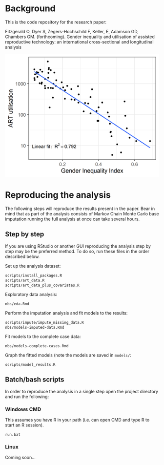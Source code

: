 
# Background

This is the code repository for the research paper:

Fitzgerald O, Dyer S, Zegers-Hochschild F, Keller, E, Adamson GD, Chambers GM. (forthcoming). Gender inequality and utilisation of assisted reproductive technology: an international cross-sectional and longitudinal analysis

![Cross sectional comparison of the GII and ART utilisation](results/graphs/gii_art_xsectional.png)

# Reproducing the analysis

The following steps will reproduce the results present in the paper. Bear in mind 
that as part of the analysis consists of Markov Chain Monte Carlo base imputation running the full analysis at once can take several hours.

## Step by step

If you are using RStudio or another GUI reproducing the analysis step by step 
may be the preferred method. To do so, run these files in the order described below.

Set up the analysis dataset:
```
scripts/install_packages.R
scripts/art_data.R
scripts/art_data_plus_covariates.R
```

Exploratory data analysis:
```
nbs/eda.Rmd
```

Perform the imputation analysis and fit models to the results:
```
scripts/impute/impute_missing_data.R
nbs/models-imputed-data.Rmd
```

Fit models to the complete case data:
```
nbs/models-complete-cases.Rmd
```

Graph the fitted models (note the models are saved in `models/`:
```
scripts/model_results.R
```

## Batch/bash scripts

In order to reproduce the analysis in a single step open the project directory and run the following:

### Windows CMD

This assumes you have R in your path (i.e. can open CMD and type R to start an R
session).

```
run.bat
```

### Linux

Coming soon...
